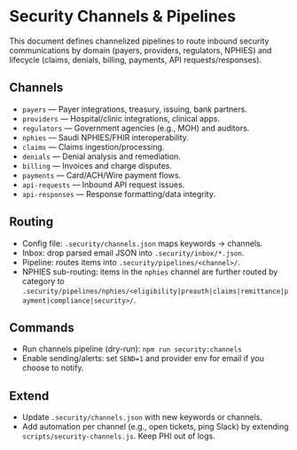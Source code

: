 # Security Channels & Pipelines

This document defines channelized pipelines to route inbound security communications by domain (payers, providers, regulators, NPHIES) and lifecycle (claims, denials, billing, payments, API requests/responses).

## Channels
- `payers` — Payer integrations, treasury, issuing, bank partners.
- `providers` — Hospital/clinic integrations, clinical apps.
- `regulators` — Government agencies (e.g., MOH) and auditors.
- `nphies` — Saudi NPHIES/FHIR interoperability.
- `claims` — Claims ingestion/processing.
- `denials` — Denial analysis and remediation.
- `billing` — Invoices and charge disputes.
- `payments` — Card/ACH/Wire payment flows.
- `api-requests` — Inbound API request issues.
- `api-responses` — Response formatting/data integrity.

## Routing
- Config file: `.security/channels.json` maps keywords → channels.
- Inbox: drop parsed email JSON into `.security/inbox/*.json`.
- Pipeline: routes items into `.security/pipelines/<channel>/`.
- NPHIES sub-routing: items in the `nphies` channel are further routed by category to `.security/pipelines/nphies/<eligibility|preauth|claims|remittance|payment|compliance|security>/`.

## Commands
- Run channels pipeline (dry-run): `npm run security:channels`
- Enable sending/alerts: set `SEND=1` and provider env for email if you choose to notify.

## Extend
- Update `.security/channels.json` with new keywords or channels.
- Add automation per channel (e.g., open tickets, ping Slack) by extending `scripts/security-channels.js`. Keep PHI out of logs.
